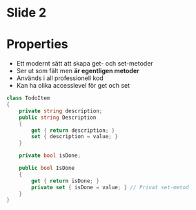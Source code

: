 # Slide 2

# Properties

* Ett modernt sätt att skapa get- och set-metoder
* Ser ut som fält men **är egentligen metoder**
* Används i all professionell kod
* Kan ha olika accesslevel för get och set

```csharp
class TodoItem
{
    private string description;
    public string Description
    {
        get { return description; }
        set { description = value; }
    }

    private bool isDone;

    public bool IsDone
    {
        get { return isDone; }
        private set { isDone = value; } // Privat set-metod
    }
}
```
